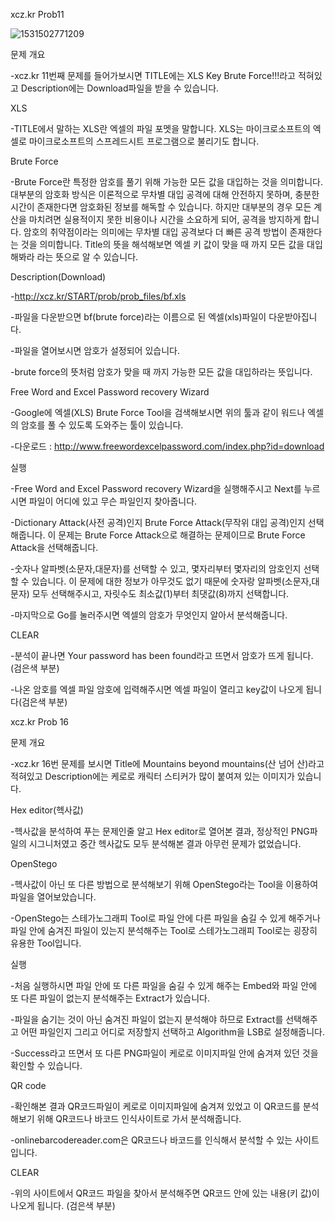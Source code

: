 xcz.kr Prob11

![1531502771209](C:\Users\user\AppData\Local\Temp\1531502771209.png)



문제 개요

-xcz.kr 11번째 문제를 들어가보시면 TITLE에는 XLS Key Brute Force!!!라고  적혀있고 Description에는 Download파일을 받을 수 있습니다.

XLS

-TITLE에서 말하는 XLS란 엑셀의 파일 포멧을 말합니다. XLS는 마이크로소프트의 엑셀로 마이크로소프트의 스프레드시트 프로그램으로 불리기도 합니다.

Brute Force

-Brute Force란 특정한 암호를 풀기 위해 가능한 모든 값을 대입하는 것을 의미합니다. 대부분의 암호화 방식은 이론적으로 무차별 대입 공격에 대해 안전하지 못하며, 충분한 시간이 존재한다면 암호화된 정보를 해독할 수 있습니다. 하지만 대부분의 경우 모든 계산을 마치려면 실용적이지 못한 비용이나 시간을 소요하게 되어, 공격을 방지하게 합니다. 암호의 취약점이라는 의미에는 무차별 대입 공격보다 더 빠른 공격 방법이 존재한다는 것을 의미합니다. Title의 뜻을 해석해보면 엑셀 키 값이 맞을 때 까지 모든 값을 대입해봐라 라는 뜻으로 알 수 있습니다.

Description(Download)

-http://xcz.kr/START/prob/prob_files/bf.xls

-파일을 다운받으면 bf(brute force)라는 이름으로 된 엑셀(xls)파일이 다운받아집니다.



-파일을 열어보시면 암호가 설정되어 있습니다.

-brute force의 뜻처럼 암호가 맞을 때 까지 가능한 모든 값을 대입하라는 뜻입니다.

Free Word and Excel Password recovery Wizard



-Google에 엑셀(XLS) Brute Force Tool을 검색해보시면 위의 툴과 같이 워드나 엑셀의 암호를 풀 수 있도록 도와주는 툴이 있습니다.

-다운로드 : http://www.freewordexcelpassword.com/index.php?id=download

실행



-Free Word and Excel Password recovery Wizard을 실행해주시고 Next를 누르시면 파일이 어디에 있고 무슨 파일인지 찾아줍니다.



-Dictionary Attack(사전 공격)인지 Brute Force Attack(무작위 대입 공격)인지 선택해줍니다. 이 문제는 Brute Force Attack으로 해결하는 문제이므로 Brute Force Attack을 선택해줍니다.



-숫자나 알파벳(소문자,대문자)를 선택할 수 있고, 몇자리부터 몇자리의 암호인지 선택할 수 있습니다. 이 문제에 대한 정보가 아무것도 없기 때문에 숫자랑 알파벳(소문자,대문자) 모두 선택해주시고, 자릿수도 최소값(1)부터 최댓값(8)까지 선택합니다.



-마지막으로 Go를 눌러주시면 엑셀의 암호가 무엇인지 알아서 분석해줍니다.

CLEAR



-분석이 끝나면 Your password has been found라고 뜨면서 암호가 뜨게 됩니다. (검은색 부분)



-나온 암호를 엑셀 파일 암호에 입력해주시면 엑셀 파일이 열리고 key값이 나오게 됩니다(검은색 부분)



xcz.kr Prob 16



문제 개요

-xcz.kr 16번 문제를 보시면 Title에 Mountains beyond mountains(산 넘어 산)라고 적혀있고 Description에는 케로로 캐릭터 스티커가 많이 붙여져 있는 이미지가 있습니다.

Hex editor(헥사값)





-헥사값을 분석하여 푸는 문제인줄 알고 Hex editor로 열어본 결과, 정상적인 PNG파일의 시그니처였고 중간 헥사값도 모두 분석해본 결과 아무런 문제가 없었습니다.

OpenStego



-헥사값이 아닌 또 다른 방법으로 분석해보기 위해 OpenStego라는 Tool을 이용하여 파일을 열어보았습니다.

-OpenStego는 스테가노그래피 Tool로 파일 안에 다른 파일을 숨길 수 있게 해주거나 파일 안에 숨겨진 파일이 있는지 분석해주는 Tool로 스테가노그래피 Tool로는 굉장히 유용한 Tool입니다.

실행



-처음 실행하시면 파일 안에 또 다른 파일을 숨길 수 있게 해주는 Embed와 파일 안에 또 다른 파일이 없는지 분석해주는 Extract가 있습니다.



-파일을 숨기는 것이 아닌 숨겨진 파일이 없는지 분석해야 하므로 Extract를 선택해주고 어떤 파일인지 그리고 어디로 저장할지 선택하고 Algorithm을 LSB로 설정해줍니다.



-Success라고 뜨면서 또 다른 PNG파일이 케로로 이미지파일 안에 숨겨져 있던 것을 확인할 수 있습니다.

QR code



-확인해본 결과 QR코드파일이 케로로 이미지파일에 숨겨져 있었고 이 QR코드를 분석해보기 위해 QR코드나 바코드 인식사이트로 가서 분석해줍니다.



-onlinebarcodereader.com은 QR코드나 바코드를 인식해서 분석할 수 있는 사이트입니다.

CLEAR



-위의 사이트에서 QR코드 파일을 찾아서 분석해주면 QR코드 안에 있는 내용(키 값)이 나오게 됩니다. (검은색 부분)

